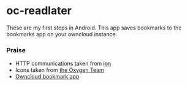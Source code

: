 oc-readlater
============
These are my first steps in Android. This app saves bookmarks to the bookmarks app on your owncloud instance.

### Praise
- HTTP communications taken from [ion](https://github.com/koush/ion)
- Icons taken from [the Oxygen Team](https://github.com/pasnox/oxygen-icons-png)
- [Owncloud bookmark app](https://github.com/owncloud/bookmarks)
